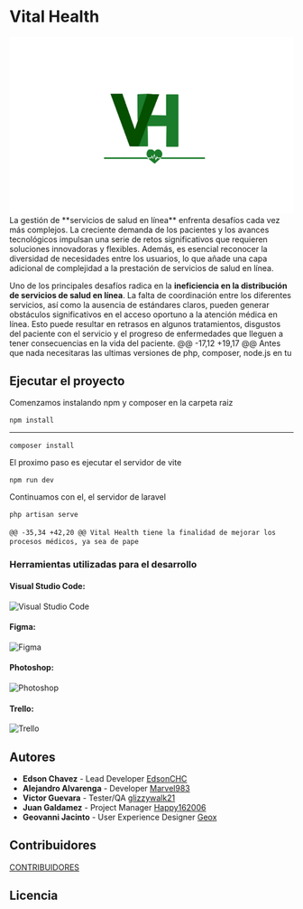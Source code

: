 # Vital Health

<div align="center">
    <img src="public/storage/svg/logo.svg" alt="logo">
</div>
La gestión de **servicios de salud en línea** enfrenta desafíos cada vez más complejos. La creciente demanda de los pacientes y los avances tecnológicos impulsan una serie de retos significativos que requieren soluciones innovadoras y flexibles. Además, es esencial reconocer la diversidad de necesidades entre los usuarios, lo que añade una capa adicional de complejidad a la prestación de servicios de salud en línea.

Uno de los principales desafíos radica en la **ineficiencia en la distribución de servicios de salud en línea**. La falta de coordinación entre los diferentes servicios, así como la ausencia de estándares claros, pueden generar obstáculos significativos en el acceso oportuno a la atención médica en línea. Esto puede resultar en retrasos en algunos tratamientos, disgustos del paciente con el servicio y el progreso de enfermedades que lleguen a tener consecuencias en la vida del paciente.
@@ -17,12 +19,17 @@ Antes que nada necesitaras las ultimas versiones de php, composer, node.js en tu

## Ejecutar el proyecto

Comenzamos instalando npm y composer en la carpeta raiz

    npm install

---

    composer install

El proximo paso es ejecutar el servidor de vite

    npm run dev

Continuamos con el, el servidor de laravel

    php artisan serve

    @@ -35,34 +42,20 @@ Vital Health tiene la finalidad de mejorar los procesos médicos, ya sea de pape

### Herramientas utilizadas para el desarrollo

#### Visual Studio Code:

<img src="https://cdn.jsdelivr.net/gh/devicons/devicon/icons/vscode/vscode-original.svg" alt="Visual Studio Code" width="40" height="40">

#### Figma:

<img src="https://img.icons8.com/ios-filled/50/FFFFFF/figma.png" alt="Figma" width="40" height="40">

#### Photoshop:

<img src="https://img.icons8.com/ios-filled/50/FFFFFF/adobe-photoshop.png" alt="Photoshop" width="40" height="40">

#### Trello:

<img src="https://img.icons8.com/ios-filled/50/FFFFFF/trello.png" alt="Trello" width="40" height="40">

## Autores

  - **Edson Chavez** - Lead Developer
    [EdsonCHC](https://github.com/EdsonCH)
  - **Alejandro Alvarenga** - Developer
    [Marvel983](https://github.com)
  - **Victor Guevara** - Tester/QA
    [glizzywalk21](https://github.com/glizzywalk21)
  - **Juan Galdamez** - Project Manager
    [Happy162006](https://github.com/Happy162006)
  - **Geovanni Jacinto** - User Experience Designer
    [Geox](https://github.com/Geox)

## Contribuidores

[CONTRIBUIDORES](https://github.com/EdsonCHC/Vital-Health/contributors)

## Licencia
